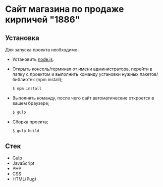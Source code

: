 # Сайт магазина по продаже кирпичей "1886"

## Установка
Для запуска проекта необходимо:

- Установить [node.js](https://nodejs.org/en/).

- Открыть консоль/терминал от имени администратора, перейти в папку с проектом и выполнить команду установки нужных пакетов/библиотек (npm install);
    ```sh
    $ npm install
    ```

- Выполнять команду, после чего сайт автоматические откроется в вашем браузере;
    ```sh
    $ gulp
    ```

- Сборка проекта;
    ```sh
    $ gulp build
    ```
## Стек

- Gulp
- JavaScript
- PHP
- CSS
- HTML(Pug)
